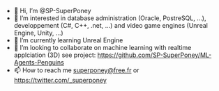 - 👋 Hi, I’m @SP-SuperPoney
- 👀 I’m interested in database administration (Oracle, PostreSQL, ...), developpement (C#, C++, .net, ...) and video game engines (Unreal Engine, Unity, ...)
- 🌱 I’m currently learning Unreal Engine 
- 💞️ I’m looking to collaborate on machine learning with realtime applciation (3D) see project: https://github.com/SP-SuperPoney/ML-Agents-Penguins
- 📫 How to reach me superponey@free.fr or https://twitter.com/_superponey
